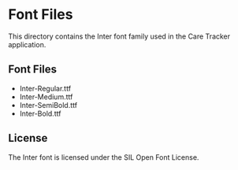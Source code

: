 # Font Files

This directory contains the Inter font family used in the Care Tracker application.

## Font Files
- Inter-Regular.ttf
- Inter-Medium.ttf
- Inter-SemiBold.ttf
- Inter-Bold.ttf

## License
The Inter font is licensed under the SIL Open Font License.